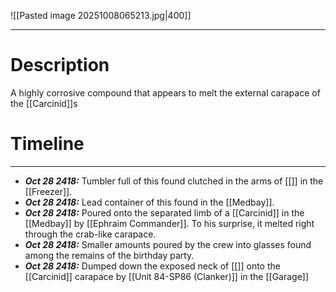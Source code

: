 ![[Pasted image 20251008065213.jpg|400]]

---
# Description
A highly corrosive compound that appears to melt the external carapace of the [[Carcinid]]s

# Timeline
---
* ***Oct 28 2418:*** Tumbler full of this found clutched in the arms of [[]] in the [[Freezer]].
* ***Oct 28 2418:*** Lead container of this found in the [[Medbay]].
* ***Oct 28 2418:*** Poured onto the separated limb of a [[Carcinid]] in the [[Medbay]] by [[Ephraim Commander]]. To his surprise, it melted right through the crab-like carapace.
* ***Oct 28 2418:*** Smaller amounts poured by the crew into glasses found among the remains of the birthday party.
* ***Oct 28 2418:*** Dumped down the exposed neck of [[]] onto the [[Carcinid]] carapace by [[Unit 84-SP86 (Clanker)]] in the [[Garage]]